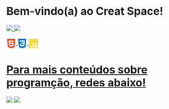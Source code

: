 # Bem-vindo(a) ao Creat Space!

 <div>
   <a href="https://github.com/creatspace">
     <img height="150em" src="https://github-readme-stats.vercel.app/api?username=creatspace&show_icons=true&theme=ocean_dark&include_all_commits=true&count_private=true"/>
     <img height="150em" src="https://github-readme-stats.vercel.app/api/top-langs/?username=creatspace&layout=compact&langs_count=3&theme=ocean_dark"/>
   </div>

   <div style="display: inline"><br>
   <img align="center" alt= "HTML" height="25em" width="25" src="https://raw.githubusercontent.com/devicons/devicon/master/icons/html5/html5-plain.svg">
    <img align="center" alt= "CSS" height="25em" width="25" src="https://raw.githubusercontent.com/devicons/devicon/master/icons/css3/css3-plain.svg">
    <img align="center" alt= "JavaScript" height="25em" width="25" src="https://raw.githubusercontent.com/devicons/devicon/master/icons/javascript/javascript-plain.svg">
   </div>

   <br>
   
# Para mais conteúdos sobre programção, redes abaixo!

<div>
<a href="https://instagram.com/_creatspace_" target="_blank"><img src="https://img.shields.io/badge/-Instagram-764d9c?style=for-the-badge&logo=instagram&logoColor=white" target="_blank"></a>
 <a href = "mailto:kriscreatspace@gmail.com"><img src="https://img.shields.io/badge/-Gmail-764d9c?style=for-the-badge&logo=gmail&logoColor=white" target="_blank"></a>
</div>
